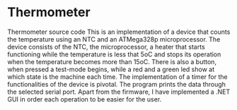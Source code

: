 # Thermometer
Thermometer source code
This is an implementation of a device that counts the temperature using an NTC and an ATMega328p microprocessor. The device consists of the NTC, the microprocessor,
a heater that starts functioning while the temperature is less that 5oC and stops its operation when the temperature becomes more than 15oC. There is also a button,
when pressed a test-mode begins, while a red and a green led show at which state is the machine each time. The implementation of a timer for the functionalities of 
the device is pivotal. The program prints the data through the selected serial port.
Apart from the firmware, I have implemented a .NET GUI in order each operation to be easier for the user. 
